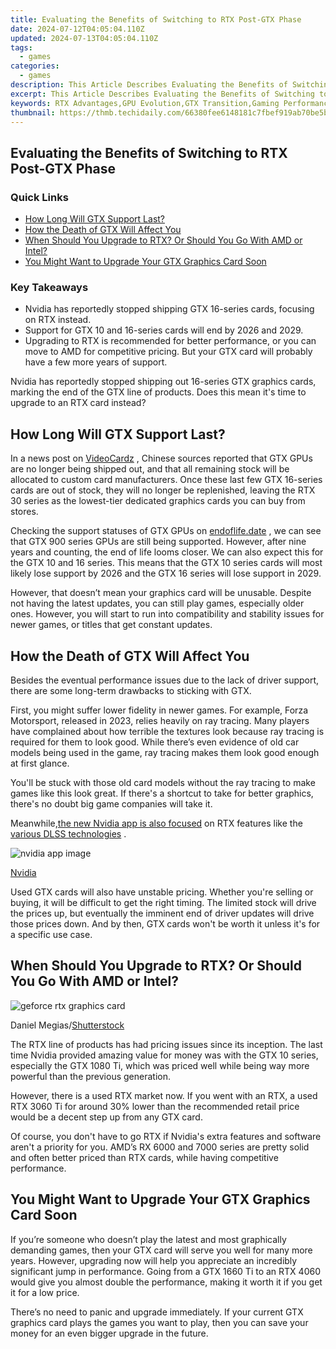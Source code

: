 ```yaml
---
title: Evaluating the Benefits of Switching to RTX Post-GTX Phase
date: 2024-07-12T04:05:04.110Z
updated: 2024-07-13T04:05:04.110Z
tags:
  - games
categories:
  - games
description: This Article Describes Evaluating the Benefits of Switching to RTX Post-GTX Phase
excerpt: This Article Describes Evaluating the Benefits of Switching to RTX Post-GTX Phase
keywords: RTX Advantages,GPU Evolution,GTX Transition,Gaming Performance,RTX vs GTX,High-End Graphics,Nvidia Upgrade
thumbnail: https://thmb.techidaily.com/66380fee6148181c7fbef919ab70be5b7f03dcd6ba9d00048b2c822f6ae741fb.jpg
---
```


## Evaluating the Benefits of Switching to RTX Post-GTX Phase

### Quick Links

* [How Long Will GTX Support Last?](#how-long-will-gtx-support-last)
* [How the Death of GTX Will Affect You](#how-the-death-of-gtx-will-affect-you)
* [When Should You Upgrade to RTX? Or Should You Go With AMD or Intel?](#when-should-you-upgrade-to-rtx-or-should-you-go-with-amd-or-intel)
* [You Might Want to Upgrade Your GTX Graphics Card Soon](#you-might-want-to-upgrade-your-gtx-graphics-card-soon)

### Key Takeaways

* Nvidia has reportedly stopped shipping GTX 16-series cards, focusing on RTX instead.
* Support for GTX 10 and 16-series cards will end by 2026 and 2029.
* Upgrading to RTX is recommended for better performance, or you can move to AMD for competitive pricing. But your GTX card will probably have a few more years of support.

 Nvidia has reportedly stopped shipping out 16-series GTX graphics cards, marking the end of the GTX line of products. Does this mean it's time to upgrade to an RTX card instead?

## How Long Will GTX Support Last?

 In a news post on [VideoCardz](https://videocardz.com/newz/nvidia-discontinues-geforce-gtx-16-gpus-the-end-of-gtx-series) , Chinese sources reported that GTX GPUs are no longer being shipped out, and that all remaining stock will be allocated to custom card manufacturers. Once these last few GTX 16-series cards are out of stock, they will no longer be replenished, leaving the RTX 30 series as the lowest-tier dedicated graphics cards you can buy from stores.

 Checking the support statuses of GTX GPUs on [endoflife.date](https://endoflife.date/nvidia-gpu) , we can see that GTX 900 series GPUs are still being supported. However, after nine years and counting, the end of life looms closer. We can also expect this for the GTX 10 and 16 series. This means that the GTX 10 series cards will most likely lose support by 2026 and the GTX 16 series will lose support in 2029.

 However, that doesn’t mean your graphics card will be unusable. Despite not having the latest updates, you can still play games, especially older ones. However, you will start to run into compatibility and stability issues for newer games, or titles that get constant updates.

## How the Death of GTX Will Affect You

 Besides the eventual performance issues due to the lack of driver support, there are some long-term drawbacks to sticking with GTX.

 First, you might suffer lower fidelity in newer games. For example, Forza Motorsport, released in 2023, relies heavily on ray tracing. Many players have complained about how terrible the textures look because ray tracing is required for them to look good. While there’s even evidence of old car models being used in the game, ray tracing makes them look good enough at first glance.

 You'll be stuck with those old card models without the ray tracing to make games like this look great. If there's a shortcut to take for better graphics, there's no doubt big game companies will take it.

 Meanwhile,[the new Nvidia app is also focused](https://www.makeuseof.com/what-is-nvidia-app-improve-gaming-experience/) on RTX features like the [various DLSS technologies](https://www.makeuseof.com/what-is-nvidia-ai-powered-dlss-3-5/) .

![nvidia app image](https://static1.makeuseofimages.com/wordpress/wp-content/uploads/2024/02/nvidia-app-image.jpg)

[Nvidia](https://blogs.nvidia.com/blog/studio-driver-app-rtx-ai-adobe-premiere-pro/)

 Used GTX cards will also have unstable pricing. Whether you're selling or buying, it will be difficult to get the right timing. The limited stock will drive the prices up, but eventually the imminent end of driver updates will drive those prices down. And by then, GTX cards won't be worth it unless it's for a specific use case.

## When Should You Upgrade to RTX? Or Should You Go With AMD or Intel?

![geforce rtx graphics card](https://static1.makeuseofimages.com/wordpress/wp-content/uploads/2024/04/untitled-design.jpg)

 Daniel Megias/[Shutterstock](https://www.shutterstock.com/image-photo/granada-spain-december-18-2021-pny-2093075371)

 The RTX line of products has had pricing issues since its inception. The last time Nvidia provided amazing value for money was with the GTX 10 series, especially the GTX 1080 Ti, which was priced well while being way more powerful than the previous generation.

 However, there is a used RTX market now. If you went with an RTX, a used RTX 3060 Ti for around 30% lower than the recommended retail price would be a decent step up from any GTX card.

 Of course, you don't have to go RTX if Nvidia's extra features and software aren't a priority for you. AMD’s RX 6000 and 7000 series are pretty solid and often better priced than RTX cards, while having competitive performance.

## You Might Want to Upgrade Your GTX Graphics Card Soon

 If you’re someone who doesn’t play the latest and most graphically demanding games, then your GTX card will serve you well for many more years. However, upgrading now will help you appreciate an incredibly significant jump in performance. Going from a GTX 1660 Ti to an RTX 4060 would give you almost double the performance, making it worth it if you get it for a low price.

 There’s no need to panic and upgrade immediately. If your current GTX graphics card plays the games you want to play, then you can save your money for an even bigger upgrade in the future.


<ins class="adsbygoogle"
     style="display:block"
     data-ad-format="autorelaxed"
     data-ad-client="ca-pub-7571918770474297"
     data-ad-slot="1223367746"></ins>



<ins class="adsbygoogle"
     style="display:block"
     data-ad-client="ca-pub-7571918770474297"
     data-ad-slot="8358498916"
     data-ad-format="auto"
     data-full-width-responsive="true"></ins>




